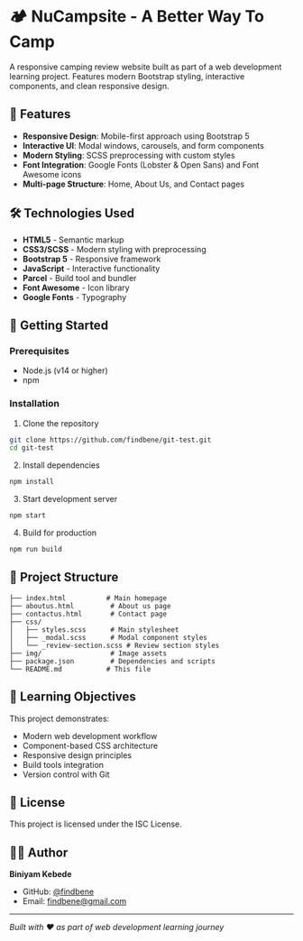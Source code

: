 # 🏕️ NuCampsite - A Better Way To Camp

A responsive camping review website built as part of a web development learning project. Features modern Bootstrap styling, interactive components, and clean responsive design.

## 🌟 Features

- **Responsive Design**: Mobile-first approach using Bootstrap 5
- **Interactive UI**: Modal windows, carousels, and form components
- **Modern Styling**: SCSS preprocessing with custom styles
- **Font Integration**: Google Fonts (Lobster & Open Sans) and Font Awesome icons
- **Multi-page Structure**: Home, About Us, and Contact pages

## 🛠️ Technologies Used

- **HTML5** - Semantic markup
- **CSS3/SCSS** - Modern styling with preprocessing
- **Bootstrap 5** - Responsive framework
- **JavaScript** - Interactive functionality
- **Parcel** - Build tool and bundler
- **Font Awesome** - Icon library
- **Google Fonts** - Typography

## 🚀 Getting Started

### Prerequisites
- Node.js (v14 or higher)
- npm

### Installation
1. Clone the repository
```bash
git clone https://github.com/findbene/git-test.git
cd git-test
```

2. Install dependencies
```bash
npm install
```

3. Start development server
```bash
npm start
```

4. Build for production
```bash
npm run build
```

## 📁 Project Structure

```
├── index.html          # Main homepage
├── aboutus.html         # About us page
├── contactus.html       # Contact page
├── css/
│   ├── styles.scss      # Main stylesheet
│   ├── _modal.scss      # Modal component styles
│   └── _review-section.scss # Review section styles
├── img/                 # Image assets
├── package.json         # Dependencies and scripts
└── README.md           # This file
```

## 🎯 Learning Objectives

This project demonstrates:
- Modern web development workflow
- Component-based CSS architecture
- Responsive design principles
- Build tools integration
- Version control with Git

## 📝 License

This project is licensed under the ISC License.

## 👨‍💻 Author

**Biniyam Kebede**
- GitHub: [@findbene](https://github.com/findbene)
- Email: findbene@gmail.com

---

*Built with ❤️ as part of web development learning journey*